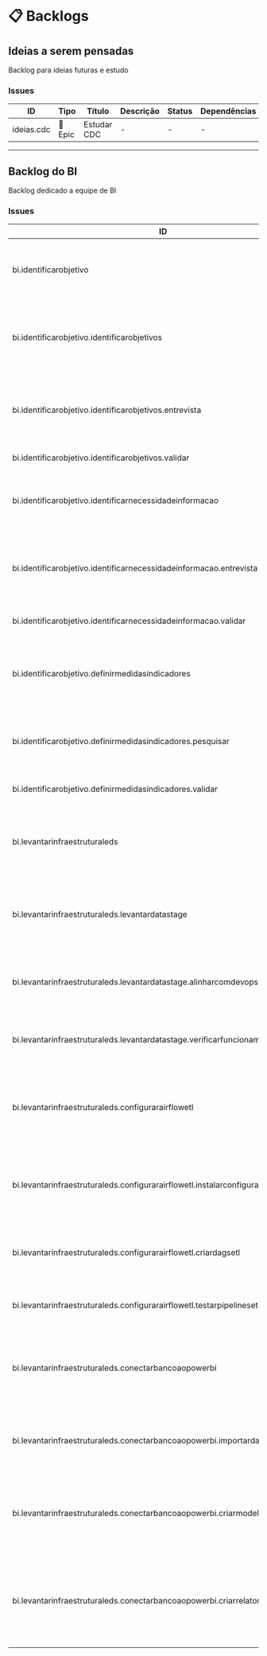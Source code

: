 # 📋 Backlogs

## Ideias a serem pensadas

Backlog para ideias futuras e estudo

### Issues

| ID | Tipo | Título | Descrição | Status | Dependências |
| --- | --- | --- | --- | --- | --- |
| ideias.cdc | 🌟 Epic | Estudar CDC | - | - | - |

---

## Backlog do BI

Backlog dedicado a equipe de BI

### Issues

| ID | Tipo | Título | Descrição | Status | Dependências |
| --- | --- | --- | --- | --- | --- |
| bi.identificarobjetivo | 🌟 Epic | Criar dashboard ligado a bolsas | Criar um dashboard com metricas sobre bolsas para apoiar a tomada de decisão | - | - |
|   bi.identificarobjetivo.identificarobjetivos | ⭐ Story | Identificar objetivos | Queremos identificar quais objetivos organizacionais estão relacionado a bolsa | - | - |
|     bi.identificarobjetivo.identificarobjetivos.entrevista | ✅ Task | Entrevistar | Entrevista os clientes para levantar os objetivos organizacionais relacionados bolsa | - | - |
|     bi.identificarobjetivo.identificarobjetivos.validar | ✅ Task | Validar dos da entrevista | Validar objetivos organizacionais | - | bi.identificarobjetivo.identificarobjetivos.entrevista |
|   bi.identificarobjetivo.identificarnecessidadeinformacao | ⭐ Story | Identificar as necessidades de informacao | Identificar quais informações são relevantes para responder os objetivos organizacionais | - | bi.identificarobjetivo.identificarobjetivos |
|     bi.identificarobjetivo.identificarnecessidadeinformacao.entrevista | ✅ Task | Entrevistar | Entrevista os clientes para levantar os objetivos organizacionais relacionados bolsa | - | bi.identificarobjetivo.identificarobjetivos.validar |
|     bi.identificarobjetivo.identificarnecessidadeinformacao.validar | ✅ Task | Validar necessidade de informação | Validar as necessidade de informação | - | bi.identificarobjetivo.identificarnecessidadeinformacao.entrevista |
|   bi.identificarobjetivo.definirmedidasindicadores | ⭐ Story | Identificar as Medidas e Indicadores | Identificar quais informações são as medidas e indicadores para as necessidades de informação | - | bi.identificarobjetivo.identificarnecessidadeinformacao |
|     bi.identificarobjetivo.definirmedidasindicadores.pesquisar | ✅ Task | Pesquisar sobre Medidas e Indicadores | Pesquisar sobre medidas e indicadores para atender a necessidade de informações | - | bi.identificarobjetivo.identificarobjetivos.validar |
|     bi.identificarobjetivo.definirmedidasindicadores.validar | ✅ Task | Validar as medidas e indicadores  | Validar medias e indicadores | - | bi.identificarobjetivo.definirmedidasindicadores.pesquisar |
| bi.levantarinfraestruturaleds | 🌟 Epic | Levantar Infraestrutura de ETL | Construir uma infraestrutura conectando o banco Conecta ao Stage Data e Power BI, com Apache Airflow. | - | - |
|   bi.levantarinfraestruturaleds.levantardatastage | ⭐ Story | Configurar o banco Stage Data | Configurar o banco de dados Stage Data para armazenar os dados extraídos do banco Conecta. | - | - |
|     bi.levantarinfraestruturaleds.levantardatastage.alinharcomdevops | ✅ Task | Alinhar com a equipe de DevOps | Alinhar permissões e acessos do bnaco com a equipe de DevOps. | - | - |
|     bi.levantarinfraestruturaleds.levantardatastage.verificarfuncionamentodatastage | ✅ Task | Verificar funcionamento do Stage Data | Testar a conectividade e validação do banco Stage Data | - | bi.levantarinfraestruturaleds.levantardatastage.alinharcomdevops |
|   bi.levantarinfraestruturaleds.configurarairflowetl | ⭐ Story | Configurar o Airflow para pipelines ETL | Configurar o Airflow para extrair dados do banco Conecta, transformá-los e carregá-los no banco Stage Data. | - | bi.levantarinfraestruturaleds.levantardatastage.verificarfuncionamentodatastage |
|     bi.levantarinfraestruturaleds.configurarairflowetl.instalarconfigurarairflow | ✅ Task | Instalar e configurar o Airflow | Instalar o Airflow e configurar conexões com os bancos Conecta e Stage Data. | - | - |
|     bi.levantarinfraestruturaleds.configurarairflowetl.criardagsetl | ✅ Task | Criar DAGs para pipelines ETL | Implementar DAGs básicas que realizam ETL entre os bancos Conecta e Stage Data. | - | bi.levantarinfraestruturaleds.configurarairflowetl.instalarconfigurarairflow |
|     bi.levantarinfraestruturaleds.configurarairflowetl.testarpipelinesetl | ✅ Task | Testar pipelines ETL | Executar e testar os pipelines criados. | - | bi.levantarinfraestruturaleds.configurarairflowetl.criardagsetl |
|   bi.levantarinfraestruturaleds.conectarbancoaopowerbi | ⭐ Story | Conectar banco Stage Data ao Power BI | Integrar o banco Stage Data ao Power BI para criar relatórios baseados nos dados processados do Stage Data. | - | bi.levantarinfraestruturaleds.configurarairflowetl.testarpipelinesetl |
|     bi.levantarinfraestruturaleds.conectarbancoaopowerbi.importardadosnopowerbi | ✅ Task | Importar dados no Power BI | Configurar a conexão do Power BI com o banco Stage Data e importar dados. | - | - |
|     bi.levantarinfraestruturaleds.conectarbancoaopowerbi.criarmodelopowerbi | ✅ Task | Criar modelo de dados no Power BI | Configurar relacionamentos e transformações no Power BI para estruturar os dados para visualização. | - | bi.levantarinfraestruturaleds.conectarbancoaopowerbi.importardadosnopowerbi |
|     bi.levantarinfraestruturaleds.conectarbancoaopowerbi.criarrelatoriospowerbi | ✅ Task | Validar relatórios e gráficos no Power BI | Garantir que os relatórios e gráficos gerados no Power BI estão corretos e atendem aos requisitos do projeto. | - | bi.levantarinfraestruturaleds.conectarbancoaopowerbi.criarmodelopowerbi |

